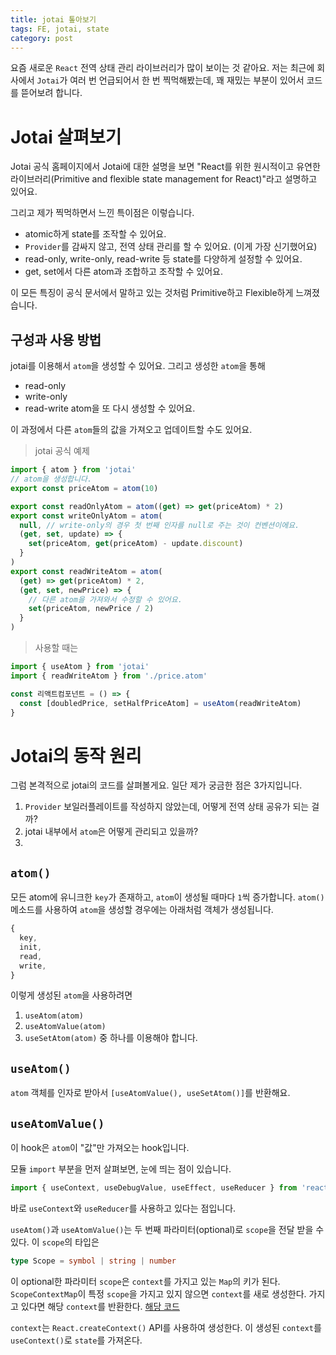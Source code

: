 ```yaml
---
title: jotai 톺아보기
tags: FE, jotai, state
category: post
---
```



요즘 새로운 `React` 전역 상태 관리 라이브러리가 많이 보이는 것 같아요.
저는 최근에 회사에서 `Jotai`가 여러 번 언급되어서 한 번 찍먹해봤는데, 꽤 재밌는 부분이 있어서 코드를 뜯어보려 합니다.




# Jotai 살펴보기

Jotai 공식 홈페이지에서 Jotai에 대한 설명을 보면 "React를 위한 원시적이고 유연한 라이브러리(Primitive and flexible state management for React)"라고 설명하고 있어요.

그리고 제가 찍먹하면서 느낀 특이점은 이렇습니다.
* atomic하게 state를 조작할 수 있어요.
* `Provider`를 감싸지 않고, 전역 상태 관리를 할 수 있어요. (이게 가장 신기했어요)
* read-only, write-only, read-write 등 state를 다양하게 설정할 수 있어요.
* get, set에서 다른 atom과 조합하고 조작할 수 있어요.

이 모든 특징이 공식 문서에서 말하고 있는 것처럼 Primitive하고 Flexible하게 느껴졌습니다.

## 구성과 사용 방법

jotai를 이용해서 `atom`을 생성할 수 있어요.
그리고 생성한 `atom`을 통해 
* read-only
* write-only
* read-write
atom을 또 다시 생성할 수 있어요.

이 과정에서 다른 `atom`들의 값을 가져오고 업데이트할 수도 있어요.


> jotai 공식 예제
```js
import { atom } from 'jotai'
// atom을 생성합니다.
export const priceAtom = atom(10)

export const readOnlyAtom = atom((get) => get(priceAtom) * 2)
export const writeOnlyAtom = atom(
  null, // write-only의 경우 첫 번째 인자를 null로 주는 것이 컨벤션이에요.
  (get, set, update) => {
    set(priceAtom, get(priceAtom) - update.discount)
  }
)
export const readWriteAtom = atom(
  (get) => get(priceAtom) * 2,
  (get, set, newPrice) => {
    // 다른 atom을 가져와서 수정할 수 있어요.
    set(priceAtom, newPrice / 2)
  }
)
```

> 사용할 때는
```js
import { useAtom } from 'jotai'
import { readWriteAtom } from './price.atom'

const 리액트컴포넌트 = () => {
  const [doubledPrice, setHalfPriceAtom] = useAtom(readWriteAtom)
}
```



# Jotai의 동작 원리
그럼 본격적으로 jotai의 코드를 살펴볼게요.
일단 제가 궁금한 점은 3가지입니다.
1. `Provider` 보일러플레이트를 작성하지 않았는데, 어떻게 전역 상태 공유가 되는 걸까?
2. jotai 내부에서 `atom`은 어떻게 관리되고 있을까?
3. 

## `atom()` 

모든 atom에 유니크한 `key`가 존재하고, `atom`이 생성될 때마다 `1`씩 증가합니다.
`atom()` 메소드를 사용하여 `atom`을 생성할 경우에는 아래처럼 객체가 생성됩니다.

```js
{
  key,
  init,
  read,
  write,
}
```


이렇게 생성된 `atom`을 사용하려면
1. `useAtom(atom)`
2. `useAtomValue(atom)`
3. `useSetAtom(atom)`
중 하나를 이용해야 합니다.


## `useAtom()`
`atom` 객체를 인자로 받아서 `[useAtomValue(), useSetAtom()]`를 반환해요.


## `useAtomValue()`
이 hook은 `atom`이 "값"만 가져오는 hook입니다.

모듈 `import` 부분을 먼저 살펴보면, 눈에 띄는 점이 있습니다.
```ts
import { useContext, useDebugValue, useEffect, useReducer } from 'react'
```

바로 `useContext`와 `useReducer`를 사용하고 있다는 점입니다.

`useAtom()`과 `useAtomValue()`는 두 번째 파라미터(optional)로 `scope`을 전달 받을 수 있다.
이 `scope`의 타입은
```ts
type Scope = symbol | string | number
```

이 optional한 파라미터 `scope`은 `context`를 가지고 있는 `Map`의 키가 된다.
`ScopeContextMap`이 특정 `scope`을 가지고 있지 않으면 `context`를 새로 생성한다.
가지고 있다면 해당 `context`를 반환한다.
[해당 코드](https://github.com/pmndrs/jotai/blob/main/src/core/contexts.ts#L33)

`context`는 `React.createContext()` API를 사용하여 생성한다.
이 생성된 `context`를 `useContext()`로 `state`를 가져온다.






